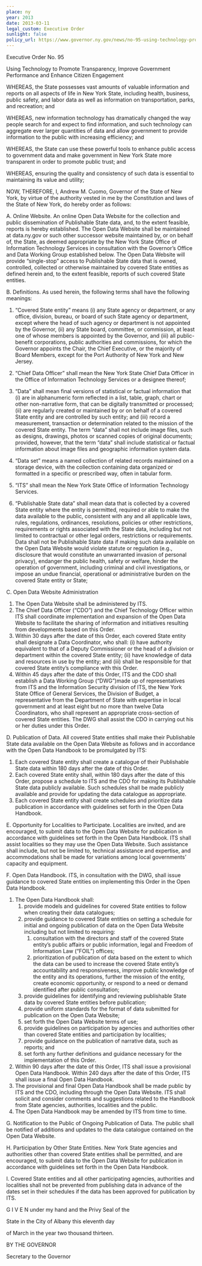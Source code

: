 ```yaml
---
place: ny
year: 2013
date: 2013-03-11
legal_custom: Executive Order
sunlight: false
policy_url: https://www.governor.ny.gov/news/no-95-using-technology-promote-transparency-improve-government-performance-and-enhance-citizen
---
```


Executive Order No. 95

Using Technology to <span class="g-goals-and-values">Promote Transparency, Improve Government Performance and Enhance Citizen Engagement</span>

WHEREAS, the State possesses vast amounts of valuable information and reports on all aspects of life in New York State, including health, business, public safety, and labor data as well as information on transportation, parks, and recreation; and

WHEREAS, new information technology has dramatically changed the way people search for and expect to find information, and such technology can aggregate ever larger quantities of data and allow government to provide information to the public with increasing efficiency; and

WHEREAS, the State can use these powerful tools to enhance public access to government data and make government in New York State more transparent in order to promote public trust; and

WHEREAS, ensuring the quality and consistency of such data is essential to maintaining its value and utility;

NOW, THEREFORE, I, Andrew M. Cuomo, Governor of the State of New York, by virtue of the authority vested in me by the Constitution and laws of the State of New York, do hereby order as follows:

A. Online Website. An <span class="g-data-portals-and-websites">online Open Data Website for the collection and public dissemination of Publishable State data, and, to the extent feasible, reports</span> is hereby established. The Open Data Website shall be <span class="g-data-portals-and-websites">maintained at <span class="g-permanent-access">data.ny.gov or such other successor website</span></span> maintained by, or on behalf of, the State, as deemed appropriate by the New York State Office of <span class="g-binding-regulations">Information Technology Service</span>s in consultation with the Governor’s Office and Data Working Group established below. The Open Data Website will provide “single-stop” access to Publishable State data that is owned, controlled, collected or otherwise maintained by covered State entities as defined herein and, to the extent feasible, reports of such covered State entities.

B. Definitions. As used herein, the following terms shall have the following meanings:

1. “Covered State entity” means (i) any State agency or department, or any office, division, bureau, or board of such State agency or department, except where the head of such agency or department is not appointed by the Governor, (ii) any State board, committee, or commission, at least one of whose members is appointed by the Governor, and (iii) all public-benefit corporations, public authorities and commissions, for which the Governor appoints the Chair, the Chief Executive, or the majority of Board Members, except for the Port Authority of New York and New Jersey.

2. “Chief Data Officer” shall mean the New York State Chief Data Officer in the Office of Information Technology Services or a designee thereof;

3. <span class="def-data">“Data” shall mean final versions of statistical or factual information that (i) are in alphanumeric form reflected in a list, table, graph, chart or other non-narrative form, that can be digitally transmitted or processed; (ii) are regularly created or <span class="g-permanent-access">maintained by or on behalf of </span>a covered State entity and are controlled by such entity; and (iii) record a measurement, transaction or determination related to the mission of the covered State entity. The term “data” shall not include image files, such as designs, drawings, photos or scanned copies of original documents; provided, however, that the term “data” shall include statistical or factual information about image files and geographic information system data.</span>

4. <span class="def-data">“Data set” means a named collection of related records maintained on a storage device, with the collection containing data organized or formatted in a specific or prescribed way, often in tabular form.</span>

5. “ITS” shall mean the New York State Office of Information Technology Services.

6. <span class="def-public">“Publishable State data” shall mean data that is collected by a covered State entity where the entity is permitted, required or able to make the data available to the public, consistent with any and all applicable laws, rules, regulations, ordinances, resolutions, policies or other restrictions, requirements or rights associated with the State data, including but not limited to contractual or other legal orders, restrictions or requirements. <span class="g-sensitive-information">Data shall not be Publishable State data if making such data available on the Open Data Website would violate statute or regulation (e.g., disclosure that would constitute an unwarranted invasion of personal privacy), endanger the public health, safety or welfare, hinder the operation of government, including criminal and civil investigations, or impose an undue financial, operational or administrative burden on the covered State entity or State;</span></span>

C. Open Data Website Administration

1. The Open Data Website shall be administered by ITS.
2. The Chief Data Officer (“CDO”) and the Chief Technology Officer within ITS shall coordinate implementation and expansion of the Open Data Website to facilitate the sharing of information and initiatives resulting from developments based on this Order.
3. Within 30 days after the date of this Order, each covered State entity shall designate a Data Coordinator, who shall: (i) have authority equivalent to that of a Deputy Commissioner or the head of a division or department within the covered State entity; (ii) have knowledge of data and resources in use by the entity; and (iii) shall be responsible for that covered State entity’s compliance with this Order.
4. Within 45 days after the date of this Order, ITS and the CDO shall establish a Data Working Group (“DWG”)<span class="g-oversight-authority">made up of representatives from ITS and the Information Security division of ITS, the New York State Office of General Services, the Division of Budget, a representative from the Department of State with expertise in local government and </span>at least eight but no more than twelve Data Coordinators, who shall represent an appropriate cross-section of covered State entities. The DWG shall assist the CDO in carrying out his or her duties under this Order.

D. Publication of Data. All covered State entities shall make their Publishable State data available on the Open Data Website as follows and in <span class="g-oversight-authority">accordance with the Open Data Handbook </span>to be promulgated by ITS:

1. Each covered State entity shall <span class="g-lists-of-holdings">create a catalogue of their Publishable </span>State data within 180 days after the date of this Order.
2. Each covered State entity shall, within 180 days after the date of this Order, propose a schedule to ITS and the CDO for making its Publishable State data publicly available. Such schedules shall be made publicly available and provide for updating the data catalogue as appropriate.
3. <span class="g-prioritization">Each covered State entity shall create schedules and prioritize data publication in accordance with guidelines set forth in the Open Data Handbook.</span>

E. Opportunity for Localities to Participate. Localities are invited, and are encouraged, to submit data to the Open Data Website for publication in accordance with guidelines set forth in the Open Data Handbook. ITS shall assist localities so they may use the Open Data Website. Such assistance shall include, but not be limited to, technical assistance and expertise, and accommodations shall be made for variations among local governments’ capacity and equipment.

F. Open Data Handbook. ITS, in consultation with the DWG, shall issue guidance to covered State entities on implementing this Order in the Open Data Handbook.

1. <span class="g-open-formats">The Open Data Handbook shall</span>:
    1. provide models and guidelines for covered State entities to follow when creating their data catalogues;
    2. provide guidance to covered State entities on setting a <span class="g-timelines">schedule for initial and ongoing publication</span> of data on the Open Data Website including but not limited to requiring:
        1. consultation with the directors and staff of the covered State entity’s public affairs or public information, <span class="g-build-on-precedent">legal and Freedom of Information Law (“FOIL”) offices</span>;
        2. <span class="g-prioritization">prioritization of publication of data based on the extent to which the data can be used to increase the covered State entity’s accountability and responsiveness, improve public knowledge of the entity and its operations, further the mission of the entity, create economic opportunity, or <span class="g-public-participation">respond to a need or demand identified after public consultation</span>;</span>
    3. provide guidelines for identifying and reviewing publishable State data by covered State entities before publication;
    4. <span class="g-open-formats">provide uniform standards for the format of data submitted for publication on the Open Data Website</span>;
    5. set forth the Open Data Website terms of use;
    6. provide guidelines on participation by agencies and authorities other than covered State entities and participation by localities;
    7. provide guidance on the publication of narrative data, such as reports; and
    8. <span class="g-binding-regulations">set forth any further definitions and guidance necessary for the implementation of this Order</span>.
2. Within 90 days after the date of this Order, ITS shall issue a provisional Open Data Handbook. Within 240 days after the date of this Order, ITS shall issue a final Open Data Handbook.
3. The provisional and final <span class="g-public-participation">Open Data Handbook shall be made public by ITS and the CDO, including through the Open Data Website. ITS shall solicit and consider comments and suggestions related to the Handbook from </span>State agencies, authorities, localities and the public.
4. The Open Data Handbook <span class="g-future-review">may be amended by ITS from time to time.</span>

G. Notification to the Public of Ongoing Publication of Data. The public shall be notified of additions and updates to the data catalogue contained on the Open Data Website.

H. Participation by Other State Entities. New York State agencies and authorities other than covered State entities shall be permitted, and are encouraged, to submit data to the Open Data Website for publication in accordance with guidelines set forth in the Open Data Handbook.

I. <span class="g-timelines">Covered State entities and all other participating agencies, authorities and localities shall not be prevented from publishing data in advance of the dates set in their schedules if the data has been approved for publication</span> by ITS.

G I V E N under my hand and the Privy Seal of the

State in the City of Albany this eleventh day

of March in the year two thousand thirteen.

BY THE GOVERNOR

Secretary to the Governor
